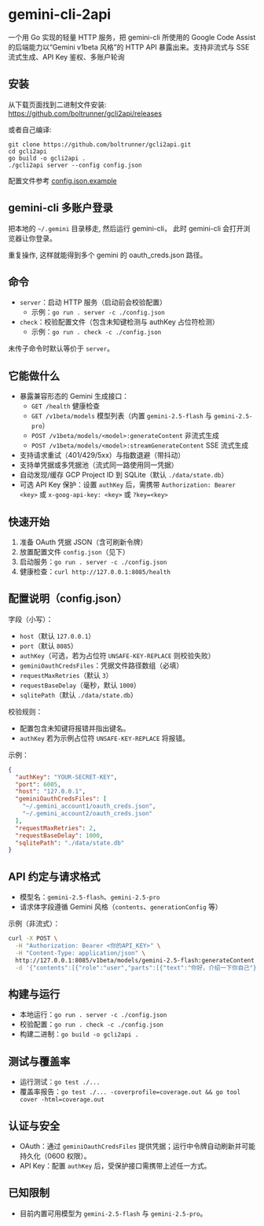 # gemini-cli-2api

一个用 Go 实现的轻量 HTTP 服务，把 gemini-cli 所使用的 Google Code Assist 的后端能力以“Gemini v1beta 风格”的 HTTP API 暴露出来。支持非流式与 SSE 流式生成、API Key 鉴权、多账户轮询

## 安装

从下载页面找到二进制文件安装: https://github.com/boltrunner/gcli2api/releases

或者自己编译:

```
git clone https://github.com/boltrunner/gcli2api.git
cd gcli2api
go build -o gcli2api .
./gcli2api server --config config.json
```

配置文件参考 [config.json.example](https://github.com/boltrunner/gcli2api/blob/master/config.json.example)

## gemini-cli 多账户登录

把本地的 `~/.gemini` 目录移走, 然后运行 gemini-cli， 此时 gemini-cli 会打开浏览器让你登录。

重复操作, 这样就能得到多个 gemini 的 oauth_creds.json 路径。

## 命令
- `server`：启动 HTTP 服务（启动前会校验配置）
  - 示例：`go run . server -c ./config.json`
- `check`：校验配置文件（包含未知键检测与 authKey 占位符检测）
  - 示例：`go run . check -c ./config.json`

未传子命令时默认等价于 `server`。

## 它能做什么
- 暴露兼容形态的 Gemini 生成接口：
  - `GET /health` 健康检查
  - `GET /v1beta/models` 模型列表（内置 `gemini-2.5-flash` 与 `gemini-2.5-pro`）
  - `POST /v1beta/models/<model>:generateContent` 非流式生成
  - `POST /v1beta/models/<model>:streamGenerateContent` SSE 流式生成
- 支持请求重试（401/429/5xx）与指数退避（带抖动）
- 支持单凭据或多凭据池（流式同一路使用同一凭据）
- 自动发现/缓存 GCP Project ID 到 SQLite（默认 `./data/state.db`）
- 可选 API Key 保护：设置 `authKey` 后，需携带 `Authorization: Bearer <key>` 或 `x-goog-api-key: <key>` 或 `?key=<key>`

## 快速开始
1) 准备 OAuth 凭据 JSON（含可刷新令牌）
2) 放置配置文件 `config.json`（见下）
3) 启动服务：`go run . server -c ./config.json`
4) 健康检查：`curl http://127.0.0.1:8085/health`

## 配置说明（config.json）
字段（小写）：
- `host`（默认 `127.0.0.1`）
- `port`（默认 `8085`）
- `authKey`（可选，若为占位符 `UNSAFE-KEY-REPLACE` 则校验失败）
- `geminiOauthCredsFiles`：凭据文件路径数组（必填）
- `requestMaxRetries`（默认 `3`）
- `requestBaseDelay`（毫秒，默认 `1000`）
- `sqlitePath`（默认 `./data/state.db`）

校验规则：
- 配置包含未知键将报错并指出键名。
- `authKey` 若为示例占位符 `UNSAFE-KEY-REPLACE` 将报错。

示例：
```json
{
  "authKey": "YOUR-SECRET-KEY",
  "port": 6005,
  "host": "127.0.0.1",
  "geminiOauthCredsFiles": [
    "~/.gemini_account1/oauth_creds.json",
    "~/.gemini_account2/oauth_creds.json"
  ],
  "requestMaxRetries": 2,
  "requestBaseDelay": 1000,
  "sqlitePath": "./data/state.db"
}
```

## API 约定与请求格式
- 模型名：`gemini-2.5-flash`、`gemini-2.5-pro`
- 请求体字段遵循 Gemini 风格（`contents`、`generationConfig` 等）

示例（非流式）：
```bash
curl -X POST \
  -H "Authorization: Bearer <你的API_KEY>" \
  -H "Content-Type: application/json" \
  http://127.0.0.1:8085/v1beta/models/gemini-2.5-flash:generateContent \
  -d '{"contents":[{"role":"user","parts":[{"text":"你好，介绍一下你自己"}]}]}'
```

## 构建与运行
- 本地运行：`go run . server -c ./config.json`
- 校验配置：`go run . check -c ./config.json`
- 构建二进制：`go build -o gcli2api .`

## 测试与覆盖率
- 运行测试：`go test ./...`
- 覆盖率报告：`go test ./... -coverprofile=coverage.out && go tool cover -html=coverage.out`

## 认证与安全
- OAuth：通过 `geminiOauthCredsFiles` 提供凭据；运行中令牌自动刷新并可能持久化（0600 权限）。
- API Key：配置 `authKey` 后，受保护接口需携带上述任一方式。

## 已知限制
- 目前内置可用模型为 `gemini-2.5-flash` 与 `gemini-2.5-pro`。

